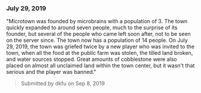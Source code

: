 ### July 29, 2019
"Microtown was founded by microbrains with a population of 3.  The town quickly expanded to around seven people, much to the surprise of its founder, but several of the people who came left soon after, not to be seen on the server since. The town now has a population of 14 people. On July 29, 2019, the town was griefed twice by a new player who was invited to the town, when all the food at the public farm was stolen, the tilled land broken, and water sources stopped. Great amounts of cobblestone were also placed on almost all unclaimed land within the town center, but it wasn't that serious and the player was banned."
> Submitted by dkfu on Sep 8, 2019
